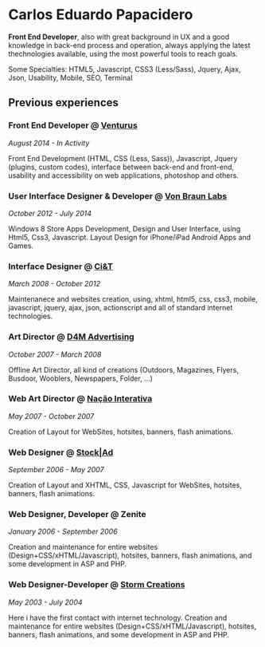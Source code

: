 # Carlos Eduardo Papacidero 

**Front End Developer**, also with great background in UX and a good knowledge in back-end process and operation, always applying the latest thechnologies available, using the most powerful tools to reach goals.

Some Specialties: HTML5, Javascript, CSS3 (Less/Sass), Jquery, Ajax, Json, Usability, Mobile, SEO, Terminal

## Previous experiences

### Front End Developer @ [Venturus](http://www.venturus.org.br)
_August 2014 - In Activity_

Front End Development (HTML, CSS (Less, Sass)), Javascript, Jquery (plugins, custom codes), interface between back-end and front-end, usability and accessibility on web applications, photoshop and others.

### User Interface Designer & Developer @ [Von Braun Labs](http:www.vonbraunlabs.com)
_October 2012 - July 2014_

Windows 8 Store Apps Development, Design and User Interface, using Html5, Css3, Javascript. Layout Design for iPhone/iPad Android Apps and Games.

### Interface Designer @ [Ci&T](http://www.ciandt.com/)
_March 2008 - October 2012_

Maintenanece and websites creation, using, xhtml, html5, css, css3, mobile, javascript, jquery, ajax, json, actionscript and all of standard internet technologies.

### Art Director @ [D4M Advertising](http://www.d4m.com.br/novosite/pt-br/)
_October 2007 - March 2008_

Offline Art Director, all kind of creations (Outdoors, Magazines, Flyers, Busdoor, Wooblers, Newspapers, Folder, ...)


### Web Art Director @ [Nação Interativa](http://www.nacao.com/)
_May 2007 - October 2007_

Creation of Layout for WebSites, hotsites, banners, flash animations.

### Web Designer @ [Stock|Ad](http://www.stockad.com.br/)
_September 2006 - May 2007_

Creation of Layout and XHTML, CSS, Javascript for WebSites, hotsites, banners, flash animations.

### Web Designer, Developer @ Zenite
_January 2006 - September 2006_

Creation and maintenance for entire websites (Design+CSS/xHTML/Javascript), hotsites, banners, flash animations, and some development in ASP and PHP.

### Web Designer-Developer @ [Storm Creations](http://www.stormcorp.com.br/)
_May 2003 - July 2004_

Here i have the first contact with internet technology. Creation and maintenance for entire websites (Design+CSS/xHTML/Javascript), hotsites, banners, flash animations, and some development in ASP and PHP.
